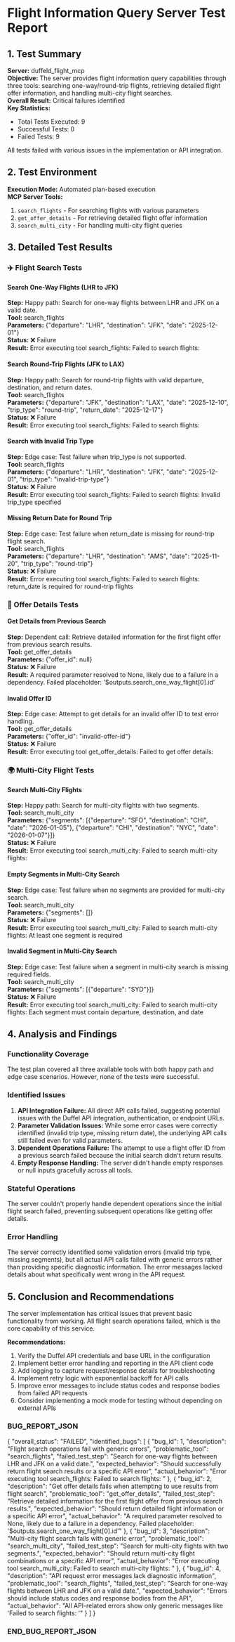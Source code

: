 # Flight Information Query Server Test Report

## 1. Test Summary

**Server:** duffeld_flight_mcp  
**Objective:** The server provides flight information query capabilities through three tools: searching one-way/round-trip flights, retrieving detailed flight offer information, and handling multi-city flight searches.  
**Overall Result:** Critical failures identified  
**Key Statistics:**
* Total Tests Executed: 9
* Successful Tests: 0
* Failed Tests: 9

All tests failed with various issues in the implementation or API integration.

## 2. Test Environment

**Execution Mode:** Automated plan-based execution  
**MCP Server Tools:**
1. `search_flights` - For searching flights with various parameters
2. `get_offer_details` - For retrieving detailed flight offer information
3. `search_multi_city` - For handling multi-city flight queries

## 3. Detailed Test Results

### ✈️ Flight Search Tests

#### Search One-Way Flights (LHR to JFK)
**Step:** Happy path: Search for one-way flights between LHR and JFK on a valid date.  
**Tool:** search_flights  
**Parameters:** {"departure": "LHR", "destination": "JFK", "date": "2025-12-01"}  
**Status:** ❌ Failure  
**Result:** Error executing tool search_flights: Failed to search flights: 

#### Search Round-Trip Flights (JFK to LAX)
**Step:** Happy path: Search for round-trip flights with valid departure, destination, and return dates.  
**Tool:** search_flights  
**Parameters:** {"departure": "JFK", "destination": "LAX", "date": "2025-12-10", "trip_type": "round-trip", "return_date": "2025-12-17"}  
**Status:** ❌ Failure  
**Result:** Error executing tool search_flights: Failed to search flights: 

#### Search with Invalid Trip Type
**Step:** Edge case: Test failure when trip_type is not supported.  
**Tool:** search_flights  
**Parameters:** {"departure": "LHR", "destination": "JFK", "date": "2025-12-01", "trip_type": "invalid-trip-type"}  
**Status:** ❌ Failure  
**Result:** Error executing tool search_flights: Failed to search flights: Invalid trip_type specified

#### Missing Return Date for Round Trip
**Step:** Edge case: Test failure when return_date is missing for round-trip flight search.  
**Tool:** search_flights  
**Parameters:** {"departure": "LHR", "destination": "AMS", "date": "2025-11-20", "trip_type": "round-trip"}  
**Status:** ❌ Failure  
**Result:** Error executing tool search_flights: Failed to search flights: return_date is required for round-trip flights

### 🧾 Offer Details Tests

#### Get Details from Previous Search
**Step:** Dependent call: Retrieve detailed information for the first flight offer from previous search results.  
**Tool:** get_offer_details  
**Parameters:** {"offer_id": null}  
**Status:** ❌ Failure  
**Result:** A required parameter resolved to None, likely due to a failure in a dependency. Failed placeholder: '$outputs.search_one_way_flight[0].id'

#### Invalid Offer ID
**Step:** Edge case: Attempt to get details for an invalid offer ID to test error handling.  
**Tool:** get_offer_details  
**Parameters:** {"offer_id": "invalid-offer-id"}  
**Status:** ❌ Failure  
**Result:** Error executing tool get_offer_details: Failed to get offer details: 

### 🌍 Multi-City Flight Tests

#### Search Multi-City Flights
**Step:** Happy path: Search for multi-city flights with two segments.  
**Tool:** search_multi_city  
**Parameters:** {"segments": [{"departure": "SFO", "destination": "CHI", "date": "2026-01-05"}, {"departure": "CHI", "destination": "NYC", "date": "2026-01-07"}]}  
**Status:** ❌ Failure  
**Result:** Error executing tool search_multi_city: Failed to search multi-city flights: 

#### Empty Segments in Multi-City Search
**Step:** Edge case: Test failure when no segments are provided for multi-city search.  
**Tool:** search_multi_city  
**Parameters:** {"segments": []}  
**Status:** ❌ Failure  
**Result:** Error executing tool search_multi_city: Failed to search multi-city flights: At least one segment is required

#### Invalid Segment in Multi-City Search
**Step:** Edge case: Test failure when a segment in multi-city search is missing required fields.  
**Tool:** search_multi_city  
**Parameters:** {"segments": [{"departure": "SYD"}]}  
**Status:** ❌ Failure  
**Result:** Error executing tool search_multi_city: Failed to search multi-city flights: Each segment must contain departure, destination, and date

## 4. Analysis and Findings

### Functionality Coverage
The test plan covered all three available tools with both happy path and edge case scenarios. However, none of the tests were successful.

### Identified Issues
1. **API Integration Failure:** All direct API calls failed, suggesting potential issues with the Duffel API integration, authentication, or endpoint URLs.
2. **Parameter Validation Issues:** While some error cases were correctly identified (invalid trip type, missing return date), the underlying API calls still failed even for valid parameters.
3. **Dependent Operations Failure:** The attempt to use a flight offer ID from a previous search failed because the initial search didn't return results.
4. **Empty Response Handling:** The server didn't handle empty responses or null inputs gracefully across all tools.

### Stateful Operations
The server couldn't properly handle dependent operations since the initial flight search failed, preventing subsequent operations like getting offer details.

### Error Handling
The server correctly identified some validation errors (invalid trip type, missing segments), but all actual API calls failed with generic errors rather than providing specific diagnostic information. The error messages lacked details about what specifically went wrong in the API request.

## 5. Conclusion and Recommendations

The server implementation has critical issues that prevent basic functionality from working. All flight search operations failed, which is the core capability of this service.

**Recommendations:**
1. Verify the Duffel API credentials and base URL in the configuration
2. Implement better error handling and reporting in the API client code
3. Add logging to capture request/response details for troubleshooting
4. Implement retry logic with exponential backoff for API calls
5. Improve error messages to include status codes and response bodies from failed API requests
6. Consider implementing a mock mode for testing without depending on external APIs

### BUG_REPORT_JSON
{
  "overall_status": "FAILED",
  "identified_bugs": [
    {
      "bug_id": 1,
      "description": "Flight search operations fail with generic errors",
      "problematic_tool": "search_flights",
      "failed_test_step": "Search for one-way flights between LHR and JFK on a valid date.",
      "expected_behavior": "Should successfully return flight search results or a specific API error",
      "actual_behavior": "Error executing tool search_flights: Failed to search flights: "
    },
    {
      "bug_id": 2,
      "description": "Get offer details fails when attempting to use results from flight search",
      "problematic_tool": "get_offer_details",
      "failed_test_step": "Retrieve detailed information for the first flight offer from previous search results.",
      "expected_behavior": "Should return detailed flight information or a specific API error",
      "actual_behavior": "A required parameter resolved to None, likely due to a failure in a dependency. Failed placeholder: '$outputs.search_one_way_flight[0].id'"
    },
    {
      "bug_id": 3,
      "description": "Multi-city flight search fails with generic error",
      "problematic_tool": "search_multi_city",
      "failed_test_step": "Search for multi-city flights with two segments.",
      "expected_behavior": "Should return multi-city flight combinations or a specific API error",
      "actual_behavior": "Error executing tool search_multi_city: Failed to search multi-city flights: "
    },
    {
      "bug_id": 4,
      "description": "API request error messages lack diagnostic information",
      "problematic_tool": "search_flights",
      "failed_test_step": "Search for one-way flights between LHR and JFK on a valid date.",
      "expected_behavior": "Errors should include status codes and response bodies from the API",
      "actual_behavior": "All API-related errors show only generic messages like 'Failed to search flights: '"
    }
  ]
}
### END_BUG_REPORT_JSON